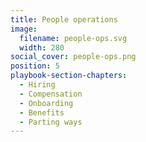 ```yaml
---
title: People operations
image:
  filename: people-ops.svg
  width: 280
social_cover: people-ops.png
position: 5
playbook-section-chapters:
  - Hiring
  - Compensation
  - Onboarding
  - Benefits
  - Parting ways
---
```


